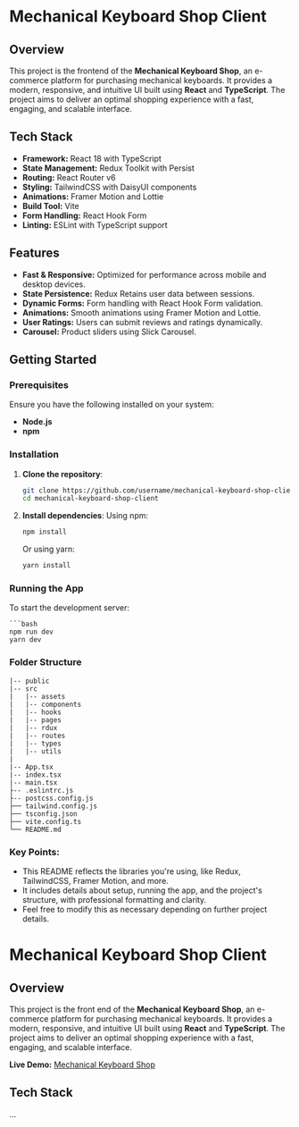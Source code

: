 # Mechanical Keyboard Shop Client

## Overview

This project is the frontend of the **Mechanical Keyboard Shop**, an e-commerce platform for purchasing mechanical keyboards. It provides a modern, responsive, and intuitive UI built using **React** and **TypeScript**. The project aims to deliver an optimal shopping experience with a fast, engaging, and scalable interface.

## Tech Stack

- **Framework:** React 18 with TypeScript
- **State Management:** Redux Toolkit with Persist
- **Routing:** React Router v6
- **Styling:** TailwindCSS with DaisyUI components
- **Animations:** Framer Motion and Lottie
- **Build Tool:** Vite
- **Form Handling:** React Hook Form
- **Linting:** ESLint with TypeScript support

## Features

- **Fast & Responsive:** Optimized for performance across mobile and desktop devices.
- **State Persistence:** Redux Retains user data between sessions.
- **Dynamic Forms:** Form handling with React Hook Form validation.
- **Animations:** Smooth animations using Framer Motion and Lottie.
- **User Ratings:** Users can submit reviews and ratings dynamically.
- **Carousel:** Product sliders using Slick Carousel.

## Getting Started

### Prerequisites

Ensure you have the following installed on your system:

- **Node.js**
- **npm**

### Installation

1. **Clone the repository**:
    ```bash
    git clone https://github.com/username/mechanical-keyboard-shop-client.git
    cd mechanical-keyboard-shop-client
    ```

2. **Install dependencies**:
    Using npm:
    ```bash
    npm install
    ```

    Or using yarn:
    ```bash
    yarn install
    ```

### Running the App

To start the development server:

    ```bash
    npm run dev
    yarn dev
    
### Folder Structure

    |-- public 
    |-- src
    |   |-- assets 
    |   |-- components
    |   |-- hooks
    |   |-- pages
    |   |-- rdux
    |   |-- routes
    |   |-- types
    |   |-- utils
    |
    |-- App.tsx
    |-- index.tsx
    |-- main.tsx
    ├-- .eslintrc.js            
    ├-- postcss.config.js      
    ├── tailwind.config.js      
    ├── tsconfig.json          
    ├── vite.config.ts          
    └── README.md


### Key Points:
- This README reflects the libraries you're using, like Redux, TailwindCSS, Framer Motion, and more.
- It includes details about setup, running the app, and the project's structure, with professional formatting and clarity.
- Feel free to modify this as necessary depending on further project details.

# Mechanical Keyboard Shop Client

## Overview

This project is the front end of the **Mechanical Keyboard Shop**, an e-commerce platform for purchasing mechanical keyboards. It provides a modern, responsive, and intuitive UI built using **React** and **TypeScript**. The project aims to deliver an optimal shopping experience with a fast, engaging, and scalable interface.

**Live Demo:** [Mechanical Keyboard Shop](https://mechanical-keyboard-shop-client-six.vercel.app)

## Tech Stack
...


